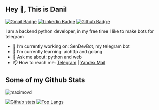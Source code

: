 ## Hey 👋, This is Danil
[![Gmail Badge](https://img.shields.io/badge/-de.maximov.de@gmail.com-c14438?style=flat&logo=Gmail&logoColor=white&link=mailto:de.maximov.de@gmail.com)](mailto:de.maximov.de@gmail.com) 
[![Linkedin Badge](https://img.shields.io/badge/-linkedin.com/in/danilmaximov-0072b1?style=flat&logo=Linkedin&logoColor=white&link=https://www.linkedin.com/in/danilmaximov/)](https://www.linkedin.com/in/danilmaximov/) [![Github Badge](https://img.shields.io/badge/-maximovd-grey?style=flat&logo=github&logoColor=white&link=https://github.com/maximovd/)](https://www.github.com/maximovd/) <p align='left'>I am a backend python developer, in my free time I like to make bots for telegram</p>

- 🔭 I’m currently working on: SenDevBot, my telegram bot
- 🌱 I’m currently learning: aiohttp and golang
- 💬 Ask me about: python and web
- 📫 How to reach me: [Telegram](https://t.me/maximovd) | [Yandex Mail](mailto:bazinga.mail@yandex.ru)

## Some of my Github Stats
<p align=left> <img src=https://komarev.com/ghpvc/?username=maximovd alt=maximovd /> </p>

[![Github stats](https://github-readme-stats.vercel.app/api?username=maximovd&show_icons=true&include_all_commits=true)](https://github.com/maximovd/github-readme-stats)
[![Top Langs](https://github-readme-stats.vercel.app/api/top-langs/?username=maximovd&layout=compact)](https://github.com/maximovd/github-readme-stats)
